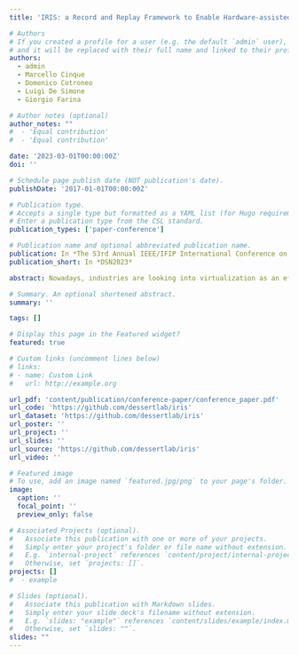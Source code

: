 ```yaml
---
title: 'IRIS: a Record and Replay Framework to Enable Hardware-assisted Virtualization Fuzzing'

# Authors
# If you created a profile for a user (e.g. the default `admin` user), write the username (folder name) here
# and it will be replaced with their full name and linked to their profile.
authors:
  - admin
  - Marcello Cinque
  - Domenico Cotroneo
  - Luigi De Simone
  - Giorgio Farina

# Author notes (optional)
author_notes: ""
#  - 'Equal contribution'
#  - 'Equal contribution'

date: '2023-03-01T00:00:00Z'
doi: ''

# Schedule page publish date (NOT publication's date).
publishDate: '2017-01-01T00:00:00Z'

# Publication type.
# Accepts a single type but formatted as a YAML list (for Hugo requirements).
# Enter a publication type from the CSL standard.
publication_types: ['paper-conference']

# Publication name and optional abbreviated publication name.
publication: In *The 53rd Annual IEEE/IFIP International Conference on Dependable Systems and Networks*
publication_short: In *DSN2023*

abstract: Nowadays, industries are looking into virtualization as an effective means to build safe applications, thanks to the isolation it can provide among virtual machines (VMs) running on the same hardware. In this context, a fundamental issue is understanding to what extent the isolation is guaranteed, despite possible (or induced) problems in the virtualization mechanisms. Uncovering such isolation issues is still an open challenge, especially for hardware-assisted virtualization, since the search space should include all the possible VM states (and the linked hypervisor state), which is prohibitive. In this paper, we propose IRIS, a framework to record (learn) sequences of inputs (i.e., VM seeds) from the real guest execution (e.g., OS boot), replay them as-is to reach valid and complex VM states, and finally use them as valid seed to be mutated for enabling fuzzing solutions for hardware-assisted hypervisors. We demonstrate the accuracy and efficiency of IRIS in automatically reproducing valid VM behaviors, with no need to execute guest workloads. We also provide a proof-of-concept fuzzer, based on the proposed architecture, showing its potential on the Xen hypervisor.

# Summary. An optional shortened abstract.
summary: ''

tags: []

# Display this page in the Featured widget?
featured: true

# Custom links (uncomment lines below)
# links:
# - name: Custom Link
#   url: http://example.org

url_pdf: 'content/publication/conference-paper/conference_paper.pdf'
url_code: 'https://github.com/dessertlab/iris'
url_dataset: 'https://github.com/dessertlab/iris'
url_poster: ''
url_project: ''
url_slides: ''
url_source: 'https://github.com/dessertlab/iris'
url_video: ''

# Featured image
# To use, add an image named `featured.jpg/png` to your page's folder.
image:
  caption: ''
  focal_point: ''
  preview_only: false

# Associated Projects (optional).
#   Associate this publication with one or more of your projects.
#   Simply enter your project's folder or file name without extension.
#   E.g. `internal-project` references `content/project/internal-project/index.md`.
#   Otherwise, set `projects: []`.
projects: []
#  - example

# Slides (optional).
#   Associate this publication with Markdown slides.
#   Simply enter your slide deck's filename without extension.
#   E.g. `slides: "example"` references `content/slides/example/index.md`.
#   Otherwise, set `slides: ""`.
slides: ""
---
```


